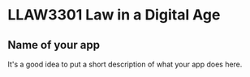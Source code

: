 # LLAW3301 Law in a Digital Age

## Name of your app

It's a good idea to put a short description of what your app does here.